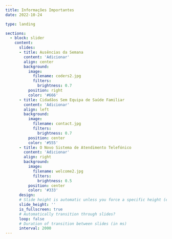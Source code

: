 ```yaml
---
title: Informações Importantes
date: 2022-10-24

type: landing

sections:
  - block: slider
    content:
      slides:
      - title: Ausências da Semana
        content: 'Adicionar'
        align: center
        background:
          image:
            filename: coders2.jpg
            filters:
              brightness: 0.7
          position: right
          color: '#666'
      - title: Cidadãos Sem Equipa de Saúde Familiar
        content: 'Adicionar'
        align: left
        background:
          image:
            filename: contact.jpg
            filters:
              brightness: 0.7
          position: center
          color: '#555'
      - title: O Novo Sistema de Atendimento Telefónico
        content: 'Adicionar'
        align: right
        background:
          image:
            filename: welcome2.jpg
            filters:
              brightness: 0.5
          position: center
          color: '#333'
      design:
      # Slide height is automatic unless you force a specific height (e.g. '400px')
      slide_height: ''
      is_fullscreen: true
      # Automatically transition through slides?
      loop: false
      # Duration of transition between slides (in ms)
      interval: 2000
---
```

